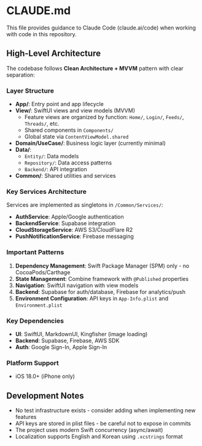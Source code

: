 # CLAUDE.md

This file provides guidance to Claude Code (claude.ai/code) when working with code in this repository.

## High-Level Architecture

The codebase follows **Clean Architecture + MVVM** pattern with clear separation:

### Layer Structure
- **App/**: Entry point and app lifecycle
- **View/**: SwiftUI views and view models (MVVM)
  - Feature views are organized by function: `Home/`, `Login/`, `Feeds/`, `Threads/`, etc.
  - Shared components in `Components/`
  - Global state via `ContentViewModel.shared`
- **Domain/UseCase/**: Business logic layer (currently minimal)
- **Data/**: 
  - `Entity/`: Data models
  - `Repository/`: Data access patterns
  - `Backend/`: API integration
- **Common/**: Shared utilities and services

### Key Services Architecture
Services are implemented as singletons in `/Common/Services/`:
- **AuthService**: Apple/Google authentication
- **BackendService**: Supabase integration
- **CloudStorageService**: AWS S3/CloudFlare R2
- **PushNotificationService**: Firebase messaging

### Important Patterns
1. **Dependency Management**: Swift Package Manager (SPM) only - no CocoaPods/Carthage
2. **State Management**: Combine framework with `@Published` properties
3. **Navigation**: SwiftUI navigation with view models
4. **Backend**: Supabase for auth/database, Firebase for analytics/push
5. **Environment Configuration**: API keys in `App-Info.plist` and `Environment.plist`

### Key Dependencies
- **UI**: SwiftUI, MarkdownUI, Kingfisher (image loading)
- **Backend**: Supabase, Firebase, AWS SDK
- **Auth**: Google Sign-In, Apple Sign-In

### Platform Support
- iOS 18.0+ (iPhone only)

## Development Notes
- No test infrastructure exists - consider adding when implementing new features
- API keys are stored in plist files - be careful not to expose in commits
- The project uses modern Swift concurrency (async/await)
- Localization supports English and Korean using `.xcstrings` format